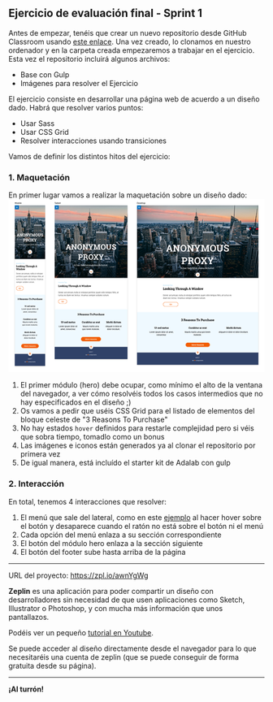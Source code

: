 ## Ejercicio de evaluación final - Sprint 1

Antes de empezar, tenéis que crear un nuevo repositorio desde GitHub Classroom usando [este enlace](https://classroom.github.com/a/xNW_XfAT). Una vez creado, lo clonamos en nuestro ordenador y en la carpeta creada empezaremos a trabajar en el ejercicio. Esta vez el repositorio incluirá algunos archivos:  
* Base con Gulp
* Imágenes para resolver el Ejercicio

El ejercicio consiste en desarrollar una página web de acuerdo a un diseño dado. Habrá que resolver varios puntos:
- Usar Sass
- Usar CSS Grid
- Resolver interacciones usando transiciones

Vamos de definir los distintos hitos del ejercicio:

### 1. Maquetación

En primer lugar vamos a realizar la maquetación sobre un diseño dado:  
![Diseño sprint 3](assets/images/sprint3-design.png)

1. El primer módulo (hero) debe ocupar, como mínimo el alto de la ventana del navegador, a ver cómo resolvéis todos los casos intermedios que no hay especificados en el diseño ;)
2. Os vamos a pedir que uséis CSS Grid para el listado de elementos del bloque celeste de "3 Reasons To Purchase"
3. No hay estados `hover` definidos para restarle complejidad pero si véis que sobra tiempo, tomadlo como un bonus
4. Las imágenes e iconos están generados ya al clonar el repositorio por primera vez
5. De igual manera, está incluído el starter kit de Adalab con gulp

### 2. Interacción
En total, tenemos 4 interacciones que resolver:
1. El menú que sale del lateral, como en este [ejemplo](https://marvelapp.com/7b61be1) al hacer hover sobre el botón y desaparece cuando el ratón no está sobre el botón ni el menú
2. Cada opción del menú enlaza a su sección correspondiente
3. El botón del módulo hero enlaza a la sección siguiente
4. El botón del footer sube hasta arriba de la página

***

URL del proyecto: https://zpl.io/awnYgWg

**Zeplin** es una aplicación para poder compartir un diseño con desarrolladores sin necesidad de que usen aplicaciones como Sketch, Illustrator o Photoshop, y con mucha más información que unos pantallazos.

Podéis ver un pequeño [tutorial en Youtube](https://www.youtube.com/watch?time_continue=12&v=tbKZAGthUgQ).

Se puede acceder al diseño directamente desde el navegador para lo que necesitaréis una cuenta de zeplin (que se puede conseguir de forma gratuita desde su página).
***

**¡Al turrón!**
